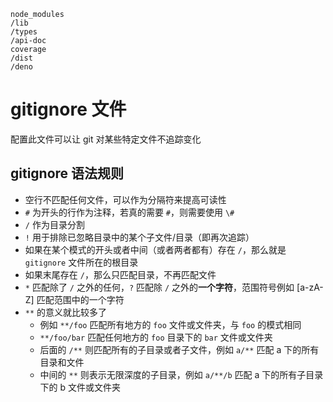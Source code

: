 ```gitignore
node_modules
/lib
/types
/api-doc
coverage
/dist
/deno
```

# gitignore 文件

配置此文件可以让 git 对某些特定文件不追踪变化

## gitignore 语法规则

- 空行不匹配任何文件，可以作为分隔符来提高可读性
- `#` 为开头的行作为注释，若真的需要 `#`，则需要使用 `\#`
- `/` 作为目录分割
- `!` 用于排除已忽略目录中的某个子文件/目录（即再次追踪）
- 如果在某个模式的开头或者中间（或者两者都有）存在 `/`，那么就是 `gitignore` 文件所在的根目录
- 如果末尾存在 `/`，那么只匹配目录，不再匹配文件
- `*` 匹配除了 `/` 之外的任何，`?` 匹配除 `/` 之外的**一个字符**，范围符号例如 [a-zA-Z] 匹配范围中的一个字符
- `**` 的意义就比较多了
  - 例如 `**/foo` 匹配所有地方的 `foo` 文件或文件夹，与 `foo` 的模式相同
  - `**/foo/bar` 匹配任何地方的 `foo` 目录下的 `bar` 文件或文件夹
  - 后面的 `/**` 则匹配所有的子目录或者子文件，例如 `a/**` 匹配 a 下的所有目录和文件
  - 中间的 `**` 则表示无限深度的子目录，例如 `a/**/b` 匹配 a 下的所有子目录下的 b 文件或文件夹
